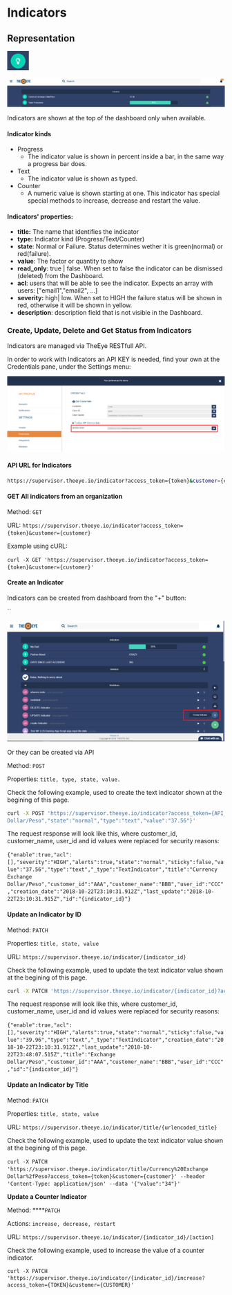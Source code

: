 # Indicators

## Representation 

![Indicator Icon](.gitbook/assets/image%20%284%29.png)

![Indicator&apos;s panel](.gitbook/assets/image%20%282%29.png)

Indicators are shown at the top of the dashboard only when available.

#### Indicator kinds

* Progress
  * The indicator value is shown in percent inside a bar, in the same way a progress bar does.
* Text
  * The indicator value is shown as typed.
* Counter
  * A numeric value is shown starting at one. This indicator has special special methods to increase, decrease and restart the value.

#### Indicators' properties:

* **title:** The name that identifies the indicator
* **type:** Indicator kind \(Progress/Text/Counter\)
* **state**: Normal or Failure. Status determines wether it is green\(normal\) or red\(failure\).
* **value**: The factor or quantity to show
* **read\_only**: true \| false. When set to false the indicator can be dismissed \(deleted\) from the Dashboard.
* **acl**: users that will be able to see the indicator. Expects an array with users: \["email1","email2", ...\]
* **severity:** high\| low. When set to HIGH the failure status will be shown in red, otherwise it will be shown in yellow.
* **description**: description field that is not visible in the Dashboard.



### Create, Update, Delete and Get Status from Indicators

Indicators are managed via TheEye RESTfull API.

In order to work with Indicators an API KEY is needed, find your own at the Credentials pane, under the Settings menu:

![Settings-&amp;gt;Credentials](.gitbook/assets/image%20%2810%29.png)

#### API URL for Indicators

```bash
https://supervisor.theeye.io/indicator?access_token={token}&customer={customer}
```

#### 

#### GET All indicators from an organization

Method: `GET`

URL: `https://supervisor.theeye.io/indicator?access_token={token}&customer={customer}`

Example using cURL:

`curl -X GET 'https://supervisor.theeye.io/indicator?access_token={token}&customer={customer}'`

#### 

#### Create an Indicator

Indicators can be created from dashboard from the "+"  button:

\`\`

![Dashboard - Create Indicator](.gitbook/assets/image%20%287%29.png)

Or they can be created via API

Method: `POST`

Properties: `title, type, state, value.`

Check the following example, used to create the text indicator shown at the begining of this page.

```bash
curl -X POST 'https://supervisor.theeye.io/indicator?access_token={API_access_token}&customer={customer_name}' --header 'Content-Type: application/json' --data '{"title":"Currency Exchange
Dollar/Peso","state":"normal","type":"text","value":"37.56"}'
```

The request response will look like this, where customer\_id, customer\_name, user\_id and id values were replaced for security reasons:

`{"enable":true,"acl":[],"severity":"HIGH","alerts":true,"state":"normal","sticky":false,"value":"37.56","type":"text","_type":"TextIndicator","title":"Currency Exchange Dollar/Peso","customer_id":"AAA","customer_name":"BBB","user_id":"CCC","creation_date":"2018-10-22T23:10:31.912Z","last_update":"2018-10-22T23:10:31.915Z","id":"{indicator_id}"}`



#### Update an Indicator by ID

Method: `PATCH`

Properties: `title, state, value`

URL: `https://supervisor.theeye.io/indicator/{indicator_id}`

Check the following example, used to update the text indicator value shown at the begining of this page.

```bash
curl -X PATCH 'https://supervisor.theeye.io/indicator/{indicator_id}?access_token={API_access_token}&customer={customer_name}' --header 'Content-Type: application/json' --data '{"value":"39.99"}'
```

The request response will look like this, where customer\_id, customer\_name, user\_id and id values were replaced for security reasons:

`{"enable":true,"acl":[],"severity":"HIGH","alerts":true,"state":"normal","sticky":false,"value":"39.96","type":"text","_type":"TextIndicator","creation_date":"2018-10-22T23:10:31.912Z","last_update":"2018-10-22T23:48:07.515Z","title":"Exchange Dollar/Peso","customer_id":"AAA","customer_name":"BBB","user_id":"CCC","id":"{indicator_id}"}`

#### 

#### Update an Indicator by Title

Method: `PATCH`

Properties: `title, state, value`

URL: `https://supervisor.theeye.io/indicator/title/{urlencoded_title}`

Check the following example, used to update the text indicator value shown at the begining of this page.

`curl -X PATCH 'https://supervisor.theeye.io/indicator/title/Currency%20Exchange Dollar%2fPeso?access_token={token}&customer={customer}' --header 'Content-Type: application/json' --data '{"value":"34"}'`



**Update a Counter Indicator**

Method: ****`PATCH`

Actions: `increase, decrease, restart`

URL: `https://supervisor.theeye.io/indicator/{indicator_id}/[action]`

Check the following example, used to increase the value of a counter indicator.

```text
curl -X PATCH 'https://supervisor.theeye.io/indicator/{indicator_id}/increase?access_token={TOKEN}&customer={CUSTOMER}'
```

#### 

